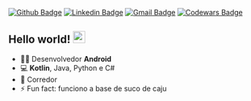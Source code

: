 [![Github Badge](https://img.shields.io/badge/-Github-000?style=flat-square&logo=Github&logoColor=white&link=https://github.com/bryanlds)](https://github.com/bryanlds)
[![Linkedin Badge](https://img.shields.io/badge/-LinkedIn-blue?style=flat-square&logo=Linkedin&logoColor=white&link=https://www.linkedin.com/in/bryan-leite-dos-santos/)](https://www.linkedin.com/in/bryan-leite-dos-santos/)
[![Gmail Badge](https://img.shields.io/badge/-Gmail-c14438?style=flat-square&logo=Gmail&logoColor=white&link=mailto:bryanlds5@gmail.com)](mailto:bryanlds5@gmail.com)
[![Codewars Badge](https://www.codewars.com/users/bryanlds/badges/micro)](https://www.codewars.com/users/bryanlds/badges/micro)

## Hello world!&nbsp;<img src="https://github.com/TheDudeThatCode/TheDudeThatCode/blob/master/Assets/Earth.gif" width="24px">

- :man_technologist: Desenvolvedor **Android**
- 💻 **Kotlin**, Java, Python e C#
- 🏃 Corredor
- ⚡ Fun fact: funciono a base de suco de caju
